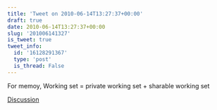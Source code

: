 ```yaml
---
title: 'Tweet on 2010-06-14T13:27:37+00:00'
draft: true
date: 2010-06-14T13:27:37+00:00
slug: '201006141327'
is_tweet: true
tweet_info:
  id: '16128291367'
  type: 'post'
  is_thread: False
---
```




For memoy, Working set = private working set + sharable working set

[Discussion](https://x.com/sytelus/status/16128291367)
